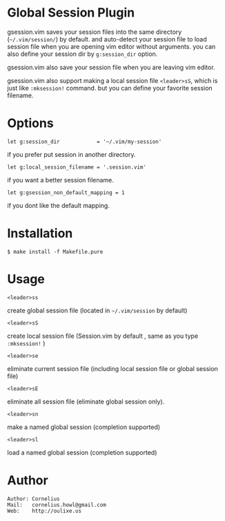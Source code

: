 Global Session Plugin
============================================
gsession.vim saves your session files into the same directory (`~/.vim/session/`)
by default.  and auto-detect your session file to load session file when you
are opening vim editor without arguments. you can also define your session dir
by `g:session_dir` option.

gsession.vim also save your session file when you are leaving vim editor.

gsession.vim also support making a local session file `<leader>sS`, which is
just like `:mksession!` command. but you can define your favorite session
filename.

Options
=======

    let g:session_dir            = '~/.vim/my-session'

if you prefer put session in another directory.

    let g:local_session_filename = '.session.vim'

if you want a better session filename.

    let g:gsession_non_default_mapping = 1

if you dont like the default mapping.

Installation
============

    $ make install -f Makefile.pure

Usage
=======

    <leader>ss    

create global session file (located in `~/.vim/session` by default)

    <leader>sS    

create local session file (Session.vim by default , same as you type
`:mksession!` )

    <leader>se

eliminate current session file (including local session file or global session
file)

    <leader>sE

eliminate all session file (eliminate global session only).

    <leader>sn

make a named global session (completion supported)

    <leader>sl

load a named global session (completion supported)

Author
======

    Author: Cornelius
    Mail:   cornelius.howl@gmail.com
    Web:    http://oulixe.us
